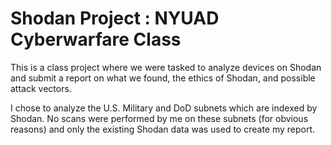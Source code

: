 # Shodan Project : NYUAD Cyberwarfare Class

This is a class project where we were tasked to analyze devices on Shodan and submit a report on what we found, the ethics of Shodan, and possible attack vectors.

I chose to analyze the U.S. Military and DoD subnets which are indexed by Shodan. No scans were performed by me on these subnets (for obvious reasons) and only the existing Shodan data was used to create my report.
